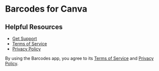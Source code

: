 # Barcodes for Canva

## Helpful Resources

- [Get Support](./support)
- [Terms of Service](./terms)
- [Privacy Policy](./privacy)

By using the Barcodes app, you agree to its [Terms of Service](./terms) and [Privacy Policy](./privacy).

